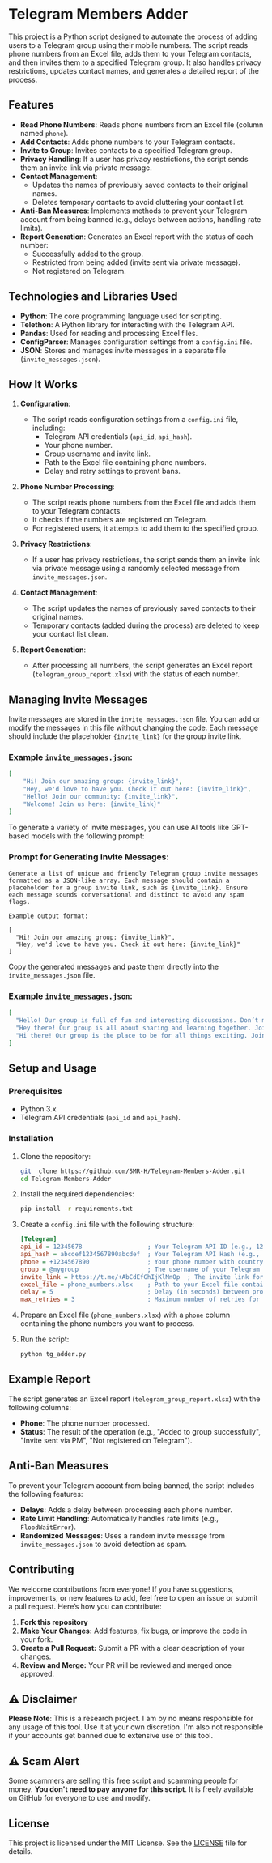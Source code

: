 
# Telegram Members Adder

This project is a Python script designed to automate the process of adding users to a Telegram group using their mobile numbers. The script reads phone numbers from an Excel file, adds them to your Telegram contacts, and then invites them to a specified Telegram group. It also handles privacy restrictions, updates contact names, and generates a detailed report of the process.


## Features

- **Read Phone Numbers**: Reads phone numbers from an Excel file (column named `phone`).
- **Add Contacts**: Adds phone numbers to your Telegram contacts.
- **Invite to Group**: Invites contacts to a specified Telegram group.
- **Privacy Handling**: If a user has privacy restrictions, the script sends them an invite link via private message.
- **Contact Management**:
  - Updates the names of previously saved contacts to their original names.
  - Deletes temporary contacts to avoid cluttering your contact list.
- **Anti-Ban Measures**: Implements methods to prevent your Telegram account from being banned (e.g., delays between actions, handling rate limits).
- **Report Generation**: Generates an Excel report with the status of each number:
  - Successfully added to the group.
  - Restricted from being added (invite sent via private message).
  - Not registered on Telegram.


## Technologies and Libraries Used

- **Python**: The core programming language used for scripting.
- **Telethon**: A Python library for interacting with the Telegram API.
- **Pandas**: Used for reading and processing Excel files.
- **ConfigParser**: Manages configuration settings from a `config.ini` file.
- **JSON**: Stores and manages invite messages in a separate file (`invite_messages.json`).


## How It Works

1. **Configuration**:
   - The script reads configuration settings from a `config.ini` file, including:
     - Telegram API credentials (`api_id`, `api_hash`).
     - Your phone number.
     - Group username and invite link.
     - Path to the Excel file containing phone numbers.
     - Delay and retry settings to prevent bans.

2. **Phone Number Processing**:
   - The script reads phone numbers from the Excel file and adds them to your Telegram contacts.
   - It checks if the numbers are registered on Telegram.
   - For registered users, it attempts to add them to the specified group.

3. **Privacy Restrictions**:
   - If a user has privacy restrictions, the script sends them an invite link via private message using a randomly selected message from `invite_messages.json`.

4. **Contact Management**:
   - The script updates the names of previously saved contacts to their original names.
   - Temporary contacts (added during the process) are deleted to keep your contact list clean.

5. **Report Generation**:
   - After processing all numbers, the script generates an Excel report (`telegram_group_report.xlsx`) with the status of each number.


## Managing Invite Messages

Invite messages are stored in the `invite_messages.json` file. You can add or modify the messages in this file without changing the code. Each message should include the placeholder `{invite_link}` for the group invite link.

### Example `invite_messages.json`:
```json
[
    "Hi! Join our amazing group: {invite_link}",
    "Hey, we'd love to have you. Check it out here: {invite_link}",
    "Hello! Join our community: {invite_link}",
    "Welcome! Join us here: {invite_link}"
]
```


 To generate a variety of invite messages, you can use AI tools like GPT-based models with the following prompt:

### Prompt for Generating Invite Messages:

```
Generate a list of unique and friendly Telegram group invite messages formatted as a JSON-like array. Each message should contain a placeholder for a group invite link, such as {invite_link}. Ensure each message sounds conversational and distinct to avoid any spam flags.

Example output format:

[
  "Hi! Join our amazing group: {invite_link}",
  "Hey, we'd love to have you. Check it out here: {invite_link}"
]
```

Copy the generated messages and paste them directly into the `invite_messages.json` file.

### Example `invite_messages.json`:
```json
[
  "Hello! Our group is full of fun and interesting discussions. Don’t miss out: {invite_link}",
  "Hey there! Our group is all about sharing and learning together. Join us: {invite_link}",
  "Hi there! Our group is the place to be for all things exciting. Join us now: {invite_link}",
]
```


## Setup and Usage

### Prerequisites
- Python 3.x
- Telegram API credentials (`api_id` and `api_hash`).

### Installation
1. Clone the repository:
   ```bash
   git  clone https://github.com/SMR-H/Telegram-Members-Adder.git
   cd Telegram-Members-Adder
   ```

2. Install the required dependencies:
   ```bash
   pip install -r requirements.txt
   ```

3. Create a `config.ini` file with the following structure:
   ```ini
   [Telegram]
   api_id = 12345678                  ; Your Telegram API ID (e.g., 12345678)
   api_hash = abcdef1234567890abcdef  ; Your Telegram API Hash (e.g., abcdef1234567890abcdef)
   phone = +1234567890                ; Your phone number with country code (e.g., +1234567890)
   group = @mygroup                   ; The username of your Telegram group (e.g., @mygroup)
   invite_link = https://t.me/+AbCdEfGhIjKlMnOp  ; The invite link for your group
   excel_file = phone_numbers.xlsx    ; Path to your Excel file containing phone numbers
   delay = 5                          ; Delay (in seconds) between processing each number
   max_retries = 3                    ; Maximum number of retries for failed operations
   ```

4. Prepare an Excel file (`phone_numbers.xlsx`) with a `phone` column containing the phone numbers you want to process.

5. Run the script:
   ```bash
   python tg_adder.py
   ```


## Example Report

The script generates an Excel report (`telegram_group_report.xlsx`) with the following columns:
- **Phone**: The phone number processed.
- **Status**: The result of the operation (e.g., "Added to group successfully", "Invite sent via PM", "Not registered on Telegram").


## Anti-Ban Measures

To prevent your Telegram account from being banned, the script includes the following features:
- **Delays**: Adds a delay between processing each phone number.
- **Rate Limit Handling**: Automatically handles rate limits (e.g., `FloodWaitError`).
- **Randomized Messages**: Uses a random invite message from `invite_messages.json` to avoid detection as spam.


## Contributing

We welcome contributions from everyone! If you have suggestions, improvements, or new features to add, feel free to open an issue or submit a pull request. Here’s how you can contribute:

1. **Fork this repository**
2. **Make Your Changes:** Add features, fix bugs, or improve the code in your fork.
3. **Create a Pull Request:** Submit a PR with a clear description of your changes.
4. **Review and Merge:** Your PR will be reviewed and merged once approved.


## ⚠️ Disclaimer

**Please Note**: This is a research project. I am by no means responsible for any usage of this tool. Use it at your own discretion. I'm also not responsible if your accounts get banned due to extensive use of this tool.


## ⚠️ Scam Alert

Some scammers are selling this free script and scamming people for money. **You don't need to pay anyone for this script**. It is freely available on GitHub for everyone to use and modify.


## License

This project is licensed under the MIT License. See the [LICENSE](LICENSE) file for details.

